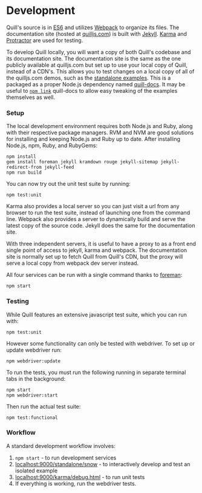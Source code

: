 # Development

Quill's source is in [ES6](http://www.ecma-international.org/ecma-262/6.0/index.html) and utilizes [Webpack](https://webpack.github.io/) to organize its files. The documentation site (hosted at [quilljs.com](https://quilljs.com/)) is built with [Jekyll](http://jekyllrb.com/). [Karma](https://karma-runner.github.io/) and [Protractor](https://angular.github.io/protractor/) are used for testing.

To develop Quill locally, you will want a copy of both Quill's codebase and its documentation site. The documentation site is the same as the one publicly available at quilljs.com but set up to use your local copy of Quill, instead of a CDN's. This allows you to test changes on a local copy of all of the quilljs.com demos, such as the [standalone examples](https://github.com/quilljs/quilljs.github.io/tree/gh-pages-1/docs/standalone). This is a packaged as a proper Node.js dependency named [quill-docs](https://github.com/quilljs/quilljs.github.io). It may be useful to [`npm link`](https://docs.npmjs.com/cli/link) quill-docs to allow easy tweaking of the examples themselves as well.


### Setup

The local development environment requires both Node.js and Ruby, along with their respective package managers. RVM and NVM are good solutions for installing and keeping Node.js and Ruby up to date. After installing Node.js, npm, Ruby, and RubyGems:

    npm install
    gem install foreman jekyll kramdown rouge jekyll-sitemap jekyll-redirect-from jekyll-feed
    npm run build

You can now try out the unit test suite by running:

    npm test:unit

Karma also provides a local server so you can just visit a url from any browser to run the test suite, instead of launching one from the command line. Webpack also provides a server to dynamically build and serve the latest copy of the source code. Jekyll does the same for the documentation site.

With three independent servers, it is useful to have a proxy to as a front end single point of access to jekyll, karma and webpack. The documentation site is normally set up to fetch Quill from Quill's CDN, but the proxy will serve a local copy from webpack dev server instead.

All four services can be run with a single command thanks to [foreman](http://ddollar.github.io/foreman/):

    npm start


### Testing

While Quill features an extensive javascript test suite, which you can run with:

    npm test:unit

However some functionality can only be tested with webdriver. To set up or update webdriver run:

    npm webdriver:update

To run the tests, you must run the following running in separate terminal tabs in the background:

    npm start
    npm webdriver:start

Then run the actual test suite:

    npm test:functional


### Workflow

A standard development workflow involves:

1. `npm start` - to run development services
2. [localhost:9000/standalone/snow](http://localhost:9000/standalone/snow/) - to interactively develop and test an isolated example
3. [localhost:9000/karma/debug.html](http://localhost:9000/karma/debug.html) - to run unit tests
4. If everything is working, run the webdriver tests.
